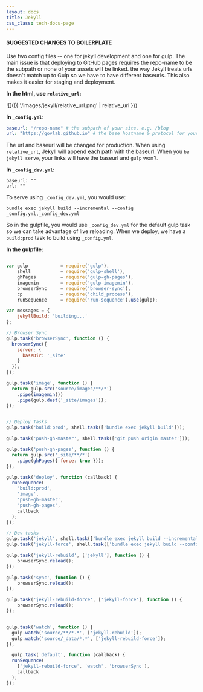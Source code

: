 ```yaml
---
layout: docs
title: Jekyll
css_class: tech-docs-page 
---
```



#### SUGGESTED CHANGES TO BOILERPLATE


Use two config files -- one for jekyll development and one for gulp. The main issue is that deploying to GitHub pages requires the repo-name to be the subpath or none of your assets will be linked. the way Jekyll treats urls doesn't match up to Gulp so we have to have different baseurls. This also makes it easier for staging and deployment.


**In the html, use `relative_url`:**

![]({{ '/images/jekyll/relative_url.png' | relative_url }})  


**In `_config.yml`:**

``` yml
baseurl: "/repo-name" # the subpath of your site, e.g. /blog
url: "https://govlab.github.io" # the base hostname & protocol for your site, e.g. http://example.com

```

The url and baseurl will be changed for production. When using `relative_url`, Jekyll will append each path with the baseurl. When you `be jekyll serve`, your links will have the baseurl and `gulp` won't.


**In `_config_dev.yml`:**

```
baseurl: "" 
url: "" 
```

To serve using `_config_dev.yml`, you would use:

`bundle exec jekyll build --incremental --config _config.yml,_config_dev.yml`

So in the gulpfile, you would use `_config_dev.yml` for the default gulp task so we can take advantage of live reloading. When we deploy, we have a `build:prod` task to build using `_config.yml`.

**In the gulpfile:**

``` javascript

var gulp            = require('gulp'),
    shell           = require('gulp-shell'),
    ghPages         = require('gulp-gh-pages'),
    imagemin        = require('gulp-imagemin'),
    browserSync     = require('browser-sync'),
    cp              = require('child_process'),
    runSequence     = require('run-sequence').use(gulp);

var messages = {
    jekyllBuild: 'building...'
};

// Browser Sync
gulp.task('browserSync', function () {
  browserSync({
    server: {
      baseDir: '_site'
    }
  });
});

gulp.task('image', function () {
  return gulp.src('source/images/**/*')
    .pipe(imagemin())
    .pipe(gulp.dest('_site/images'));
});


// Deploy Tasks
gulp.task('build:prod', shell.task(['bundle exec jekyll build']));

gulp.task('push-gh-master', shell.task(['git push origin master']));

gulp.task('push-gh-pages', function () {
  return gulp.src('_site/**/*')
    .pipe(ghPages({ force: true }));
});

gulp.task('deploy', function (callback) {
  runSequence(
    'build:prod',
    'image',
    'push-gh-master',
    'push-gh-pages',
    callback
  );
});

// Dev tasks
gulp.task('jekyll', shell.task(['bundle exec jekyll build --incremental --config _config.yml,_config_dev.yml']));
gulp.task('jekyll-force', shell.task(['bundle exec jekyll build --config _config.yml,_config_dev.yml']));

gulp.task('jekyll-rebuild', ['jekyll'], function () {
    browserSync.reload();
});

gulp.task('sync', function () {
    browserSync.reload();
});

gulp.task('jekyll-rebuild-force', ['jekyll-force'], function () {
    browserSync.reload();
});


gulp.task('watch', function () {
  gulp.watch('source/**/*.*', ['jekyll-rebuild']);
  gulp.watch('source/_data/*.*', ['jekyll-rebuild-force']);
});

  gulp.task('default', function (callback) {
  runSequence(
    ['jekyll-rebuild-force', 'watch', 'browserSync'],
    callback
  );
});


```